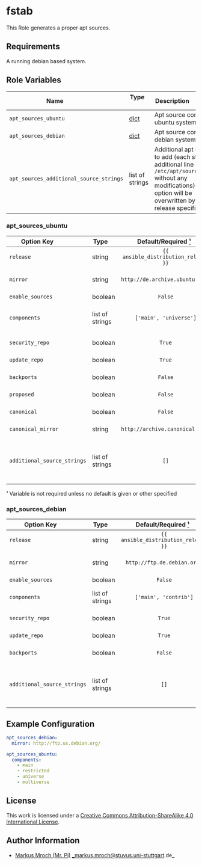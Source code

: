 # fstab

This Role generates a proper apt sources.


## Requirements

A running debian based system.


## Role Variables

| Name                                    | Type                                 | Description                                                                                                                                                                       |
|-----------------------------------------|--------------------------------------|-----------------------------------------------------------------------------------------------------------------------------------------------------------------------------------|
| `apt_sources_ubuntu`                    | [dict](#apt_sources_ubuntu) | Apt source config for ubuntu systems                                                                                                                                              |
| `apt_sources_debian`                    | [dict](#apt_sources_debian) | Apt source config for debian systems                                                                                                                                              |
| `apt_sources_additional_source_strings` | list of strings                      | Additional apt sources to add (each string is additional line in `/etc/apt/sources.list` without any modifications)(This option will be overwritten by the release specific ones) |


### apt_sources_ubuntu
| Option Key                  | Type            |  Default/Required [¹](#__required)   | Description                                                                                                         |
|-----------------------------|-----------------|:------------------------------------:|---------------------------------------------------------------------------------------------------------------------|
| `release`                   | string          | `{{ ansible_distribution_release }}` | Release string to set                                                                                               |
| `mirror`                    | string          |    `http://de.archive.ubuntu.com/`   | Mirror to use for apt entries (The leading `/` is required)                                                         |
| `enable_sources`            | boolean         |                `False`               | Enable `deb-src` entries                                                                                            |
| `components`                | list of strings |        `['main', 'universe']`        | Components to enable (valid values are: `main`, `restricted`, `universe`, `multiverse`)                             |
| `security_repo`             | boolean         |                `True`                | Enable security repository                                                                                          |
| `update_repo`               | boolean         |                `True`                | Enable general update repository                                                                                    |
| `backports`                 | boolean         |                `False`               | Enable backports repository                                                                                         |
| `proposed`                  | boolean         |                `False`               | Enable proposed repository                                                                                          |
| `canonical`                 | boolean         |                `False`               | Enable ubuntu partner (canonical) repository                                                                        |
| `canonical_mirror`          | string          |    `http://archive.canonical.com/`   | Ubuntu canonical mirror to use                                                                                      |
| `additional_source_strings` | list of strings |                 `[]`                 | Additional apt sources to add (each string is additional line in `/etc/apt/sources.list` without any modifications) |

<a id="__required">¹</a> Variable is not required unless no default is given or other specified


### apt_sources_debian
| Option Key                  | Type            |  Default/Required [¹](#__required)   | Description                                                                                                         |
|-----------------------------|-----------------|:------------------------------------:|---------------------------------------------------------------------------------------------------------------------|
| `release`                   | string          | `{{ ansible_distribution_release }}` | Release string to set                                                                                               |
| `mirror`                    | string          |      `http://ftp.de.debian.org/`     | Mirror to use for apt entries (The leading `/` is required)                                                         |
| `enable_sources`            | boolean         |                `False`               | Enable `deb-src` entries                                                                                            |
| `components`                | list of strings |         `['main', 'contrib']`        | Components to enable (valid values are: `main`, `contrib`, `non-free`)                                              |
| `security_repo`             | boolean         |                `True`                | Enable security repository                                                                                          |
| `update_repo`               | boolean         |                `True`                | Enable general update repository                                                                                    |
| `backports`                 | boolean         |                `False`               | Enable backports repository                                                                                         |
| `additional_source_strings` | list of strings |                 `[]`                 | Additional apt sources to add (each string is additional line in `/etc/apt/sources.list` without any modifications) |


## Example Configuration

```yml
apt_sources_debian:
  mirror: http://ftp.us.debian.org/

apt_sources_ubuntu:
  components:
    - main
    - restricted
    - universe
    - multiverse
```

## License

This work is licensed under a [Creative Commons Attribution-ShareAlike 4.0 International License](https://creativecommons.org/licenses/by-sa/4.0/).


## Author Information

- [Markus Mroch (Mr. Pi)](https://github.com/Mr-Pi) _markus.mroch@stuvus.uni-stuttgart.de_
